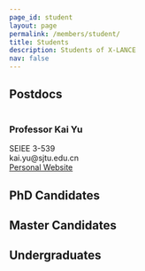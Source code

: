```yaml
---
page_id: student
layout: page
permalink: /members/student/
title: Students
description: Students of X-LANCE
nav: false
---
```



<h2> Postdocs </h2>
<p align="center">
    <img src="members/faculty/ky_square.jpg" class="round_icon"  alt="">
    <h3>Professor Kai Yu</h3>
    SEIEE 3-539<br>
    kai.yu@sjtu.edu.cn<br>
    <a href="https://x-lance.github.io/kaiyu/">Personal Website</a></p>
<h2> PhD Candidates </h2>

<h2> Master Candidates </h2>

<h2> Undergraduates </h2>

